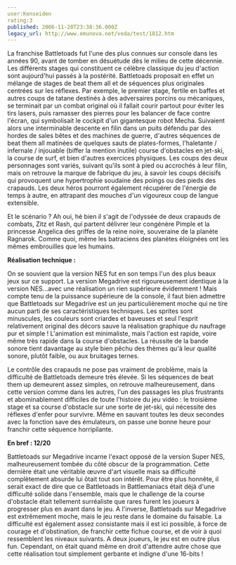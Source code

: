 ```yaml
---
user:Kenseiden
rating:3
published: 2006-11-20T23:38:36.000Z
legacy_url: http://www.emunova.net/veda/test/1812.htm
---
```

La franchise Battletoads fut l'une des plus connues sur console dans les années 90, avant de tomber en désuétude dès le milieu de cette décennie. Les différents stages qui constituent ce célèbre classique du jeu d'action sont aujourd'hui passés à la postérité. Battletoads proposait en effet un mélange de stages de beat them all et de séquences plus originales centrées sur les réflexes. Par exemple, le premier stage, fertile en baffes et autres coups de tatane destinés à des adversaires porcins ou mécaniques, se terminait par un combat original où il fallait courir partout pour éviter les tirs lasers, puis ramasser des pierres pour les balancer de face contre l'écran, qui symbolisait le cockpit d'un gigantesque robot Mecha. Suivaient alors une interminable descente en filin dans un puits défendu par des hordes de sales bêtes et des machines de guerre, d'autres séquences de beat them all matinées de quelques sauts de plates-formes, l'haletante / infernale / injouable (biffer la mention inutile) course d'obstacles en jet-ski, la course de surf, et bien d'autres exercices physiques. Les coups des deux personnages sont variés, suivant qu'ils sont à pied ou accrochés à leur filin, mais on retrouve la marque de fabrique du jeu, à savoir les coups décisifs qui provoquent une hypertrophie soudaine des poings ou des pieds des crapauds. Les deux héros pourront également récupérer de l'énergie de temps à autre, en attrapant des mouches d'un vigoureux coup de langue extensible.  

  

Et le scénario ? Ah oui, hé bien il s'agit de l'odyssée de deux crapauds de combats, Zitz et Rash, qui partent délivrer leur congénère Pimple et la princesse Angelica des griffes de la reine noire, souveraine de la planète Ragnarok. Comme quoi, même les batraciens des planètes éloignées ont les mêmes embrouilles que les humains.  

  

**Réalisation technique :**  

On se souvient que la version NES fut en son temps l'un des plus beaux jeux sur ce support. La version Megadrive est rigoureusement identique à la version NES...avec une réalisation un rien supérieure évidemment ! Mais compte tenu de la puissance supérieure de la console, il faut bien admettre que Battletoads sur Megadrive est un jeu particulièrement moche qui ne tire aucun parti de ses caractéristiques techniques. Les sprites sont minuscules, les couleurs sont criardes et baveuses et seul l'esprit relativement original des décors sauve la réalisation graphique du naufrage pur et simple ! L'animation est minimaliste, mais l'action est rapide, voire même très rapide dans la course d'obstacles. La réussite de la bande sonore tient davantage au style bien pêchu des thèmes qu'à leur qualité sonore, plutôt faible, ou aux bruitages ternes.  

Le contrôle des crapauds ne pose pas vraiment de problème, mais la difficulté de Battletoads demeure très élevée. Si les séquences de beat them up demeurent assez simples, on retrouve malheureusement, dans cette version comme dans les autres, l'un des passages les plus frustrants et abominablement difficiles de toute l'histoire du jeu vidéo : le troisième stage et sa course d'obstacle sur une sorte de jet-ski, qui nécessite des réflexes d'enfer pour survivre. Même en sauvant toutes les deux secondes avec la fonction save des émulateurs, on passe une bonne heure pour franchir cette séquence horripilante.  

  

**En bref : 12/20**  

Battletoads sur Megadrive incarne l'exact opposé de la version Super NES, malheureusement tombée du côté obscur de la programmation. Cette dernière était une véritable œuvre d'art visuelle mais sa difficulté complètement absurde lui ôtait tout son intérêt. Pour être plus honnête, il serait exact de dire que ce Battletoads in Battlemaniacs était déjà d'une difficulté solide dans l'ensemble, mais que le challenge de la course d'obstacle était tellement surréaliste que rares furent les joueurs à progresser plus en avant dans le jeu. A l'inverse, Battletoads sur Megadrive est extrêmement moche, mais le jeu reste dans le domaine du faisable. La difficulté est également assez consistante mais il est ici possible, à force de courage et d'obstination, de franchir cette fichue course, et de voir à quoi ressemblent les niveaux suivants. A deux joueurs, le jeu est en outre plus fun. Cependant, on était quand même en droit d'attendre autre chose que cette réalisation tout simplement gerbante et indigne d'une 16-bits !